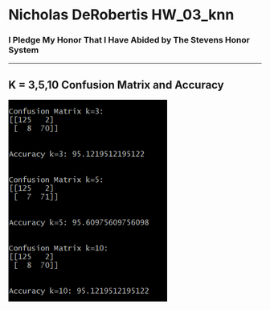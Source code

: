 # Nicholas DeRobertis HW_03_knn
### I Pledge My Honor That I Have Abided by The Stevens Honor System

---

## K = 3,5,10 Confusion Matrix and Accuracy
![image](/Images/HW3.png)
